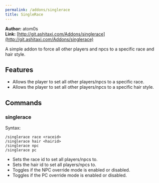 ```yaml
---
permalink: /addons/singlerace
title: SingleRace
---
```


**Author:** atom0s<br/>
**Link:** [http://git.ashitaxi.com/Addons/singlerace](http://git.ashitaxi.com/Addons/singlerace)

A simple addon to force all other players and npcs to a specific race and hair style.

## Features

  * Allows the player to set all other players/npcs to a specific race.
  * Allows the player to set all other players/npcs to a specific hair style.

## Commands

### singlerace
Syntax:
```
/singlerace race <raceid>
/singlerace hair <hairid>
/singlerace npc
/singlerace pc
```
  * Sets the race id to set all players/npcs to.
  * Sets the hair id to set all players/npcs to.
  * Toggles if the NPC override mode is enabled or disabled.
  * Toggles if the PC override mode is enabled or disabled.
